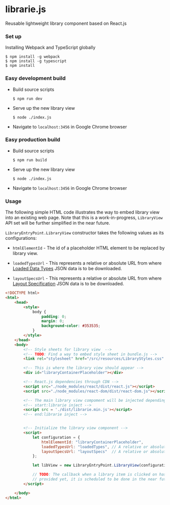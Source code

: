 # librarie.js
Reusable lightweight library component based on React.js

### Set up
Installing Webpack and TypeScript globally

    $ npm install -g webpack
    $ npm install -g typescript
    $ npm install

### Easy development build
- Build source scripts

    `$ npm run dev`

- Serve up the new library view

    `$ node ./index.js`

- Navigate to `localhost:3456` in Google Chrome browser

### Easy production build
- Build source scripts

    `$ npm run build`

- Serve up the new library view

    `$ node ./index.js`

- Navigate to `localhost:3456` in Google Chrome browser

### Usage
The following simple HTML code illustrates the way to embed library view into an existing web page. Note that this is a work-in-progress, `LibraryView` API set will be further simplified in the near future.

`LibraryEntryPoint.LibraryView` constructor takes the following values as its configurations:

- `htmlElementId` - The id of a placeholder HTML element to be replaced by library view.

- `loadedTypesUrl` - This represents a relative or absolute URL from where [Loaded Data Types](./docs/v0.0.1/loaded-data-types.md) JSON data is to be downloaded.

- `layoutSpecsUrl` - This represents a relative or absolute URL from where [Layout Specification](./docs/v0.0.1/layout-specs.md) JSON data is to be downloaded.

```html
<!DOCTYPE html>
<html>
    <head>
        <style>
            body {
                padding: 0;
                margin: 0;
                background-color: #353535;
            }
        </style>
    </head>
    <body>
        <!-- Style sheets for library view  -->
        <!-- TODO: Find a way to embed style sheet in bundle.js -->
        <link rel="stylesheet" href="/src/resources/LibraryStyles.css" />

        <!-- This is where the library view should appear -->
        <div id="libraryContainerPlaceholder"></div>

        <!-- React.js dependencies through CDN -->
        <script src="./node_modules/react/dist/react.js"></script>
        <script src="./node_modules/react-dom/dist/react-dom.js"></script>

        <!-- The main library view compoment will be injected depending on build environment-->
        <!-- start:librarie inject -->
        <script src = './dist/librarie.min.js'></script>
        <!-- end:librarie inject -->


        <!-- Initialize the library view component -->
        <script>
            let configuration = {
                htmlElementId: "libraryContainerPlaceholder",
                loadedTypesUrl: "loadedTypes", // A relative or absolute URL.
                layoutSpecsUrl: "layoutSpecs"  // A relative or absolute URL.
            };

            let libView = new LibraryEntryPoint.LibraryView(configuration);

            // TODO: The callback when a library item is clicked on has not been 
            // provided yet, it is scheduled to be done in the near future.
        </script>

    </body>
</html>

```
